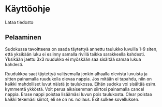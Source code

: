 # **Käyttöohje**

Lataa tiedosto 

## **Pelaaminen**



Sudokussa tavoitteena on saada täytettyä annettu taulukko luvuilla 1-9 siten, että yksikään luku ei esiinny 
samalla rivillä taikka sarakkeella kahdesti. Yksikään jaettu 3x3 ruudukko ei myöskään saa sisältää samaa lukua kahdesti.

Ruudukkoa saat täytettyä valitsemalla jonkin alhaalla olevista luvuista ja sitten painamalla ruudukolla olevaa nappia. Jos mitään ei tapahdu,
 niin on kaikki mahdolliset luvut näistä jo taulukossa. Eihän sudoku voi sisältää esim. kymmentä ykköstä. Voit perua aikaisemman siirtosi painamalla
  cancel nappia. Erase nappi poistaa lisäämäsi luvun pois taulukosta. Clear poistaa kaikki tekemäsi siirrot, eli se on ns. nollaus. Exit sulkee sovelluksen.
